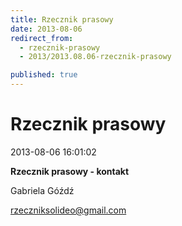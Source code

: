 ```yaml
---
title: Rzecznik prasowy
date: 2013-08-06
redirect_from: 
  - rzecznik-prasowy
  - 2013/2013.08.06-rzecznik-prasowy

published: true
---
```




# Rzecznik prasowy

<time>2013-08-06 16:01:02</time>


**Rzecznik prasowy - kontakt**


Gabriela Góźdź 

rzeczniksolideo@gmail.com


<!--{{json:{"created_date":"2013-08-06 16:01:02","publish_down":"0000-00-00 00:00:00","id":"5270"}}}-->